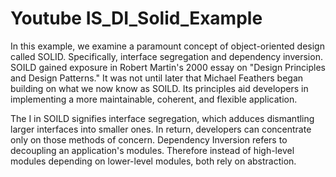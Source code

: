 # Youtube IS_DI_Solid_Example

In this example, we examine a paramount concept of object-oriented design called SOLID. Specifically, 
interface segregation and dependency inversion. SOILD gained exposure in Robert Martin's 2000 essay on "Design Principles and Design Patterns."
It was not until later that Michael Feathers began building on what we now know as SOILD. Its principles aid developers in implementing a more
maintainable, coherent, and flexible application.

The I in SOILD signifies interface segregation, which adduces dismantling larger interfaces into smaller ones.
In return, developers can concentrate only on those methods of concern. Dependency Inversion refers to decoupling an application's modules. 
Therefore instead of high-level modules depending on lower-level modules, both rely on abstraction.
